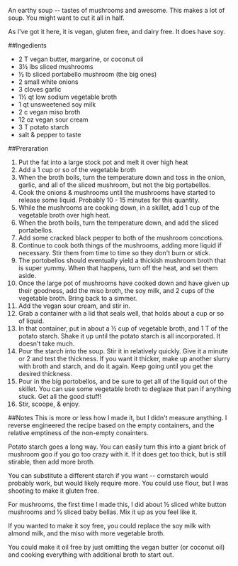 <!--
.. title: Vegan Creamy Mushroom Soup
.. slug: vegan-creamy-mushroom-soup
.. date: 2018-09-29 17:15:16 UTC-05:00
.. tags: 
.. category: 
.. link: 
.. description: 
.. type: text
-->

An earthy soup -- tastes of mushrooms and awesome. This makes a lot of soup. You might want to cut it all in half.

As I've got it here, it is vegan, gluten free, and dairy free. It does have soy.
<!--TEASER_END-->
##Ingedients
* 2 T vegan butter, margarine, or coconut oil
* 3&frac12; lbs sliced mushrooms
* &frac12; lb sliced portabello mushroom (the big ones)
* 2 small white onions
* 3 cloves garlic
* 1&frac12; qt low sodium vegetable broth
* 1 qt unsweetened soy milk
* 2 c vegan miso broth
* 12 oz vegan sour cream
* 3 T potato starch
* salt & pepper to taste

##Preraration
1. Put the fat into a large stock pot and melt it over high heat
1. Add a 1 cup or so of the vegetable broth
1. When the broth boils, turn the temperature down and toss in the onion, garlic, and all of the sliced mushroom, but not the big portabellos.
1. Cook the onions & mushrooms until the mushrooms have started to release some liquid. Probably 10 - 15 minutes for this quantity.
1. While the mushrooms are cooking down, in a skillet, add 1 cup of the vegetable broth over high heat.
1. When the broth boils, turn the temperature down, and add the sliced portabellos.
1. Add some cracked black pepper to both of the mushroom concotions.
1. Continue to cook both things of the mushrooms, adding more liquid if necessary. Stir them from time to time so they don't burn or stick.
1. The portobellos should eventually yield a thickish mushroom broth that is super yummy. When that happens, turn off the heat, and set them aside.
1. Once the large pot of mushrooms have cooked down and have given up their goodness, add the miso broth, the soy milk, and 2 cups of the vegetable broth. Bring back to a simmer.
1. Add the vegan sour cream, and stir in.
1. Grab a container with a lid that seals well, that holds about a cup or so of liquid.
1. In that container, put in about a &frac12; cup of vegetable broth, and 1 T of the potato starch. Shake it up until the potato starch is all incorporated. It doesn't take much.
1. Pour the starch into the soup. Stir it in relatively quickly. Give it a minute or 2 and test the thickness. If you want it thicker, make up another slurry with broth and starch, and do it again. Keep going until you get the desired thickness.
1. Pour in the big portobellos, and be sure to get all of the liquid out of the skillet. You can use some vegetable broth to deglaze that pan if anything stuck. Get all the good stuff!
1. Stir, scoope, & enjoy.

##Notes
This is more or less how I made it, but I didn't measure anything. I reverse engineered the recipe based on the empty containers, and the relative emptiness of the non-empty conainters.

Potato starch goes a long way. You can easily turn this into a giant brick of mushroom goo if you go too crazy with it. If it does get too thick, but is still stirable, then add more broth.

You can substitute a different starch if you want -- cornstarch would probably work, but would likely require more. You could use flour, but I was shooting to make it gluten free.

For mushrooms, the first time I made this, I did about &frac12; sliced white button mushrooms and &frac12; sliced baby bellas. Mix it up as you feel like it.

If you wanted to make it soy free, you could replace the soy milk with almond milk, and the miso with more vegetable broth.

You could make it oil free by just omitting the vegan butter (or coconut oil) and cooking everything with additional broth to start out.